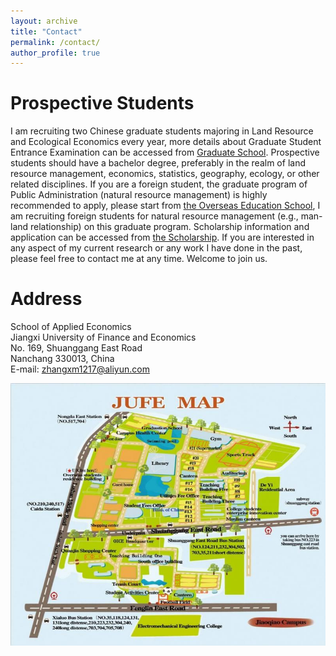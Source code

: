 ```yaml
---
layout: archive
title: "Contact"
permalink: /contact/
author_profile: true
---
```

# Prospective Students

I am recruiting two Chinese graduate students majoring in Land Resource and Ecological Economics every year, more details about Graduate Student Entrance Examination can be accessed from [Graduate School](http://grs.jxufe.edu.cn/news-show-3785.html). Prospective students should have a bachelor degree, preferably in the realm of land resource management, economics, statistics, geography, ecology, or other related disciplines. If you are a foreign student, the graduate program of Public Administration (natural resource management) is highly recommended to apply, please start from [the Overseas Education School](http://oesenglish.jxufe.edu.cn/), I am recruiting foreign students for natural resource management (e.g., man-land relationship) on this graduate program. Scholarship information and application can be accessed from [the Scholarship](http://oes.jxufe.edu.cn/news-list-jiangsxuehjinx.html). If you are interested in any aspect of my current research or any work I have done in the past, please feel free to contact me at any time. Welcome to join us.

# Address

School of Applied Economics  
Jiangxi University of Finance and Economics  
No. 169, Shuanggang East Road  
Nanchang 330013, China  
E-mail: zhangxm1217@aliyun.com

<img src='/images/gallery/JUFE_Map.jpg'> 
